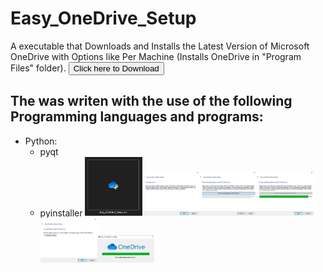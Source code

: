 # Easy_OneDrive_Setup
A executable that Downloads and Installs the Latest Version of Microsoft OneDrive with Options like Per Machine (Installs OneDrive in "Program Files" folder).
<a href="https://github.com/stephengearhart/Easy_OneDrive_Setup/releases/latest/download/Easy_OneDrive_Setup.exe"><button>Click here to Download</button></a>
## The was writen with the use of the following Programming languages and programs:
- Python:
  - pyqt
  - pyinstaller
<img width="20%" src="https://github.com/stephengearhart/Easy_OneDrive_Setup/blob/main/Gallery/Screenshot_%231.png?raw=true"/><img width="20%" src="https://github.com/stephengearhart/Easy_OneDrive_Setup/blob/main/Gallery/Screenshot_%232.png?raw=true"/><img width="20%" src="https://github.com/stephengearhart/Easy_OneDrive_Setup/blob/main/Gallery/Screenshot_%233.png?raw=true"/><img width="20%" src="https://github.com/stephengearhart/Easy_OneDrive_Setup/blob/main/Gallery/Screenshot_%234.png?raw=true"/><img width="20%" src="https://github.com/stephengearhart/Easy_OneDrive_Setup/blob/main/Gallery/Screenshot_%235.png?raw=true"/><img width="20%" src="https://github.com/stephengearhart/Easy_OneDrive_Setup/blob/main/Gallery/Screenshot_%236.png?raw=true"/>
